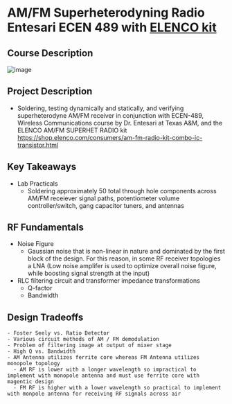# AM/FM Superheterodyning Radio Entesari ECEN 489 with [ELENCO kit](https://shop.elenco.com/consumers/am-fm-radio-kit-combo-ic-transistor.html)


## Course Description

![image](https://user-images.githubusercontent.com/61887299/236608637-a8c97562-3681-472e-aec6-9c9105861309.png)


## Project Description
- Soldering, testing dynamically and statically, and verifying superheterodyne AM/FM receiver in conjunction with ECEN-489, Wireless Communications course by Dr. Entesari at Texas A&amp;M, and  the ELENCO AM/FM SUPERHET RADIO kit https://shop.elenco.com/consumers/am-fm-radio-kit-combo-ic-transistor.html 

## Key Takeaways 
- Lab Practicals
  - Soldering approximately 50 total through hole components across AM/FM receiever signal paths, potentiometer volume controller/switch, gang capacitor tuners, and antennas
  
## RF Fundamentals
 - Noise Figure
    - Gaussian noise that is non-linear in nature and dominated by the first block of the design. For this reason, in some RF receiver topologies a LNA (Low noise amplifer is used to optimize overall noise figure, while boosting signal strength at the input)
- RLC filtering circuit and transformer impedance transformations
  - Q-factor
  - Bandwidth
  
## Design Tradeoffs
    - Foster Seely vs. Ratio Detector
    - Various circuit methods of AM / FM demodulation
    - Problem of filtering image at output of mixer stage
    - High Q vs. Bandwidth
    - AM Antenna utilizes ferrite core whereas FM Antenna utilizes monopole topology
      - AM RF is lower with a longer wavelength so impractical to implement with monopole antenna and must use ferrite core with magentic design
      - FM RF is higher with a lower wavelength so practical to implement with monpole antenna for receiving RF signals across air
  
  
